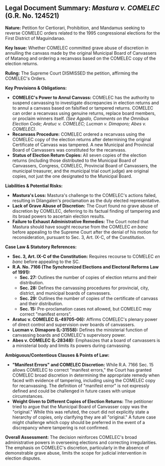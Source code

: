 ## Legal Document Summary: *Mastura v. COMELEC* (G.R. No. 124521)

**Nature:** Petition for Certiorari, Prohibition, and Mandamus seeking to reverse COMELEC orders related to the 1995 congressional elections for the First District of Maguindanao.

**Key Issue:** Whether COMELEC committed grave abuse of discretion in annulling the canvass made by the original Municipal Board of Canvassers of Matanog and ordering a recanvass based on the COMELEC copy of the election returns.

**Ruling:** The Supreme Court DISMISSED the petition, affirming the COMELEC's Orders.

**Key Provisions & Obligations:**

*   **COMELEC's Power to Annul Canvass:** COMELEC has the authority to suspend canvassing to investigate discrepancies in election returns and to annul a canvass based on falsified or tampered returns. COMELEC can order a recanvass using genuine returns, replace board members, or proclaim winners itself. *(See Agpalo, Comments on the Omnibus Election Code; Aratuc v. COMELEC; Lucman v. Dimaporo; Abes v. COMELEC)*.
*   **Recanvass Procedure:** COMELEC ordered a recanvass using the COMELEC copy of the election returns after determining the original Certificate of Canvass was tampered. A new Municipal and Provincial Board of Canvassers was constituted for the recanvass.
*   **Status of Election Return Copies:** All seven copies of the election returns (including those distributed to the Municipal Board of Canvassers, Congress, COMELEC, Provincial Board of Canvassers, the municipal treasurer, and the municipal trial court judge) are original copies, not just the one designated to the Municipal Board.

**Liabilities & Potential Risks:**

*   **Mastura's Loss:** Mastura's challenge to the COMELEC's actions failed, resulting in Dilangalen's proclamation as the duly elected representative.
*   **Lack of Grave Abuse of Discretion:** The Court found no grave abuse of discretion by COMELEC, deferring to its factual finding of tampering and its broad powers to ascertain election results.
*   **Failure to Exhaust Administrative Remedies:** The Court noted that Mastura should have sought recourse from the COMELEC *en banc* before appealing to the Supreme Court after the denial of his motion for reconsideration, pursuant to Sec. 3, Art. IX-C, of the Constitution.

**Case Law & Statutory References:**

*   **Sec. 3, Art. IX-C of the Constitution:** Requires recourse to COMELEC *en banc* before appealing to the SC.
*   **R.A. No. 7166 (The Synchronized Elections and Electoral Reforms Law of 1991):**
    *   **Sec. 27:**  Outlines the number of copies of election returns and their distribution.
    *   **Sec. 28:**  Defines the canvassing procedures for provincial, city, district, and municipal boards of canvassers.
    *   **Sec. 29:**  Outlines the number of copies of the certificate of canvass and their distribution.
    *   **Sec. 15:** Pre-proclamation cases not allowed, but COMELEC may correct "manifest errors".
*   **Aratuc v. COMELEC (L-49705-06):** Affirms COMELEC's plenary power of direct control and supervision over boards of canvassers.
*   **Lucman v. Dimaporo (L-31558):** Defines the ministerial function of canvassing boards and COMELEC's supervisory power.
*   **Abes v. COMELEC (L-28348):** Emphasizes that a board of canvassers is a ministerial body and limits its powers during canvassing.

**Ambiguous/Contentious Clauses & Points of Law:**

*   **"Manifest Errors" and COMELEC Discretion:** While R.A. 7166 Sec. 15 allows COMELEC to correct "manifest errors," the Court has granted COMELEC broad discretion in determining the appropriate remedy when faced with evidence of tampering, including using the COMELEC copy for recanvassing. The definition of "manifest error" is not expressly defined and could be challenged in future cases with unique circumstances.
*   **Weight Given to Different Copies of Election Returns:** The petitioner tried to argue that the Municipal Board of Canvasser copy was the "original." While this was refuted, the court did not explicitly state a hierarchy of copies, only clarifying they are all "original." A future case might challenge which copy should be preferred in the event of a discrepancy where tampering is not confirmed.

**Overall Assessment:** The decision reinforces COMELEC's broad administrative powers in overseeing elections and correcting irregularities. The emphasis on COMELEC's discretion, particularly in the absence of demonstrable grave abuse, limits the scope for judicial intervention in election disputes.
